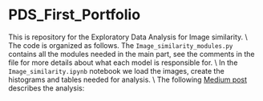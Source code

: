 # PDS_First_Portfolio

This is repository for the Exploratory Data Analysis for Image similarity. \\
The code is organized as follows. The ```Image_similarity_modules.py``` contains all the modules needed in the main part, see the comments in the file for more details about what each model is responsible for. \\
In the 
```Image_similarity.ipynb``` notebook we load the images, create the histograms and tables needed for analysis. \\
The following [Medium post](https://medium.com/@darya.dyachkova/exploratory-data-analysis-for-image-similarities-b94bb69a8b17) describes the analysis: 
